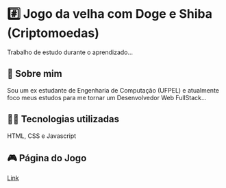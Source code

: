 
# #️⃣ Jogo da velha com Doge e Shiba (Criptomoedas)

Trabalho de estudo durante o aprendizado...

## 🚀 Sobre mim
Sou um ex estudante de Engenharia de Computação (UFPEL) e atualmente foco meus estudos para me tornar um Desenvolvedor Web FullStack...


## 👨‍💻 Tecnologias utilizadas
HTML, CSS e Javascript



## 🎮 Página do Jogo
[Link](https://nathahernandez.github.io/tic-tac-toe-memecoin/ "Tic Tac Toe")
